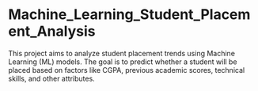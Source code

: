# Machine_Learning_Student_Placement_Analysis
This project aims to analyze student placement trends using Machine Learning (ML) models. The goal is to predict whether a student will be placed based on factors like CGPA, previous academic scores, technical skills, and other attributes.  
